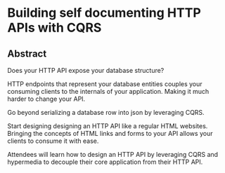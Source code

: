 # Building self documenting HTTP APIs with CQRS

## Abstract

Does your HTTP API expose your database structure?

HTTP endpoints that represent your database entities couples your consuming clients to the internals
of your application.  Making it much harder to change your API.

Go beyond serializing a database row into json by leveraging CQRS.

Start designing designing an HTTP API like a regular HTML websites.  Bringing the concepts of HTML links and forms
to your API allows your clients to consume it with ease.

Attendees will learn how to design an HTTP API by leveraging CQRS and hypermedia to decouple their core application
from their HTTP API.